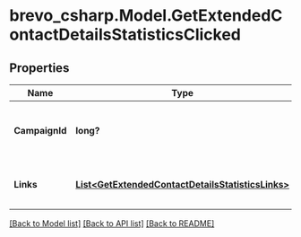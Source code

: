 # brevo_csharp.Model.GetExtendedContactDetailsStatisticsClicked
## Properties

Name | Type | Description | Notes
------------ | ------------- | ------------- | -------------
**CampaignId** | **long?** | ID of the campaign which generated the event | 
**Links** | [**List&lt;GetExtendedContactDetailsStatisticsLinks&gt;**](GetExtendedContactDetailsStatisticsLinks.md) | Listing of the clicked links for the campaign | 

[[Back to Model list]](../README.md#documentation-for-models) [[Back to API list]](../README.md#documentation-for-api-endpoints) [[Back to README]](../README.md)

